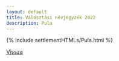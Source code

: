 ```yaml
---
layout: default
title: Választási névjegyzék 2022
description: Pula
---
```


{% include settlementHTMLs/Pula.html %}

[Vissza](../)